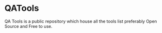 # QATools
QA Tools is a public repository which house all the tools list preferably Open Source and Free to use.
